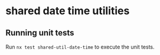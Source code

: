 # shared date time utilities

## Running unit tests

Run `nx test shared-util-date-time` to execute the unit tests.
